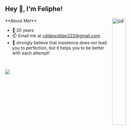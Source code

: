 <h2 title="hehehe"> Hey 👋, I'm Feliphe!</h2>


<img width="30%" align="right" alt="GIF" src="https://pa1.narvii.com/6548/14ab6d5e5ad71e2783996458c5d23fed80abbddf_hq.gif" />
**About Me!**

- 🧠 20 years
- 📫 Email me at [cddancddan222@gmail.com](mailto:cddancddan222@gmail.com).
- 🤙 strongly believe that insistence does not lead you to perfection, but it helps you to be better with each attempt!
<br />

<img src="https://user-images.githubusercontent.com/73097560/115834477-dbab4500-a447-11eb-908a-139a6edaec5c.gif"><br /><br />



